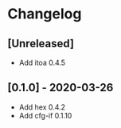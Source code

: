 # Changelog

## [Unreleased]
- Add itoa 0.4.5

## [0.1.0] - 2020-03-26
- Add hex 0.4.2
- Add cfg-if 0.1.10
